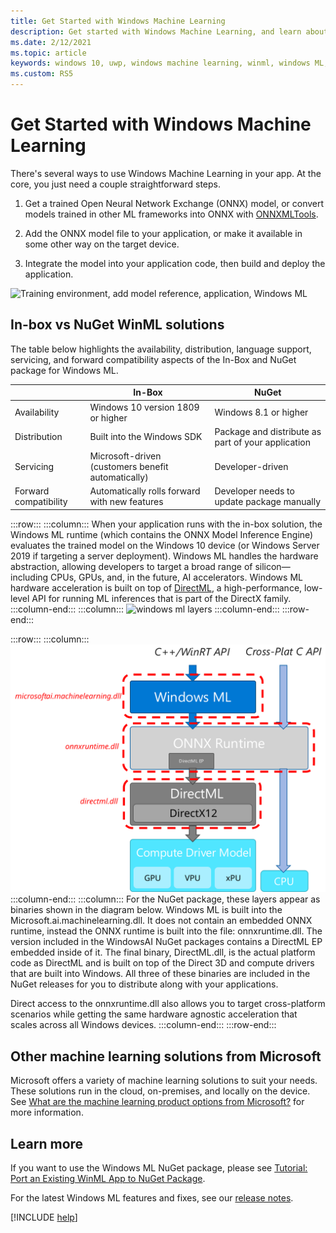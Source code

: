 ```yaml
---
title: Get Started with Windows Machine Learning
description: Get started with Windows Machine Learning, and learn about the different available solutions.
ms.date: 2/12/2021
ms.topic: article
keywords: windows 10, uwp, windows machine learning, winml, windows ML, tutorials
ms.custom: RS5
---
```


# Get Started with Windows Machine Learning

There's several ways to use Windows Machine Learning in your app. At the core, you just need a couple straightforward steps.

1. Get a trained Open Neural Network Exchange (ONNX) model, or convert models trained in other ML frameworks into ONNX with [ONNXMLTools](onnxmltools.md).

2. Add the ONNX model file to your application, or make it available in some other way on the target device.

3. Integrate the model into your application code, then build and deploy the application.

![Training environment, add model reference, application, Windows ML](../images/winml-flow.png)

## In-box vs NuGet WinML solutions

The table below highlights the availability, distribution, language support, servicing, and forward compatibility aspects of the In-Box and NuGet package for Windows ML. 

| | In-Box | NuGet |
| --- | --- | --- |
| Availability | Windows 10 version 1809 or higher | Windows 8.1 or higher |
| Distribution | Built into the Windows SDK | Package and distribute as part of your application |
| Servicing | Microsoft-driven (customers benefit automatically) | Developer-driven |
| Forward compatibility | Automatically rolls forward with new features | Developer needs to update package manually |


:::row:::
    :::column:::
   When your application runs with the in-box solution, the Windows ML runtime (which contains the ONNX Model Inference Engine) evaluates the trained model on the Windows 10 device (or Windows Server 2019 if targeting a server deployment). Windows ML handles the hardware abstraction, allowing developers to target a broad range of silicon—including CPUs, GPUs, and, in the future, AI accelerators. Windows ML hardware acceleration is built on top of [DirectML](/windows/desktop/direct3d12/dml), a high-performance, low-level API for running ML inferences that is part of the DirectX family. 
    :::column-end:::
    :::column:::
        ![windows ml layers](../images/overview-diagram.svg)
    :::column-end:::
:::row-end:::

:::row:::
    :::column:::
   ![windows ml nuget package](../images/winml-nuget.svg)
    :::column-end:::
    :::column:::
    For the NuGet package, these layers appear as binaries shown in the diagram below. Windows ML is built into the Microsoft.ai.machinelearning.dll. It does not contain an embedded ONNX runtime, instead the ONNX runtime is built into the file: onnxruntime.dll. The version included in the WindowsAI NuGet packages contains a DirectML EP embedded inside of it. The final binary, DirectML.dll, is the actual platform code as DirectML and is built on top of the Direct 3D and compute drivers that are built into Windows. All three of these binaries are included in the NuGet releases for you to distribute along with your applications. 

   Direct access to the onnxruntime.dll also allows you to target cross-platform scenarios while getting the same hardware agnostic acceleration that scales across all Windows devices. 
    :::column-end:::
:::row-end:::

## Other machine learning solutions from Microsoft

Microsoft offers a variety of machine learning solutions to suit your needs. These solutions run in the cloud, on-premises, and locally on the device. See [What are the machine learning product options from Microsoft?](/azure/machine-learning/service/overview-more-machine-learning) for more information.

## Learn more

If you want to use the Windows ML NuGet package, please see [Tutorial: Port an Existing WinML App to NuGet Package](port-app-to-nuget.md).

For the latest Windows ML features and fixes, see our [release notes](release-notes.md).

[!INCLUDE [help](../includes/get-help.md)]
